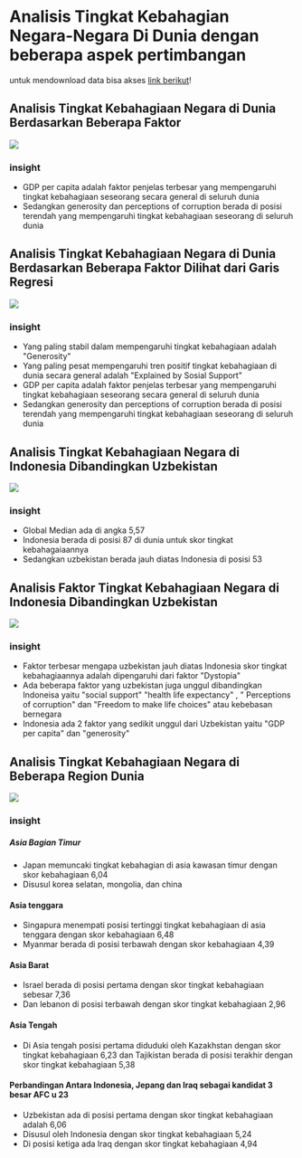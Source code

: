 # Analisis Tingkat Kebahagian Negara-Negara Di Dunia dengan beberapa aspek pertimbangan

untuk mendownload data bisa akses [link berikut](https://drive.google.com/drive/folders/1KTniZixWMkbD5fRbVmG-YnzyCtA1flaJ)!



## Analisis Tingkat Kebahagiaan Negara di Dunia Berdasarkan Beberapa Faktor
<img src="https://github.com/syauqiraihan/tutorial_data_analis/blob/main/Distribusi%20Happines%20Box).png">

### insight
- GDP per capita adalah faktor penjelas terbesar yang mempengaruhi tingkat kebahagiaan seseorang secara general di seluruh dunia
- Sedangkan generosity dan perceptions of corruption berada di posisi terendah yang mempengaruhi tingkat kebahagiaan seseorang di seluruh dunia

## Analisis Tingkat Kebahagiaan Negara di Dunia Berdasarkan Beberapa Faktor Dilihat dari Garis Regresi
<img src="https://github.com/syauqiraihan/tutorial_data_analis/blob/main/Distribusi%20Kebahagiaan%20(red).png">

### insight
- Yang paling stabil dalam mempengaruhi tingkat kebahagiaan adalah "Generosity"
- Yang paling pesat mempengaruhi tren positif tingkat kebahagiaan di dunia secara general adalah "Explained by Sosial Support"
- GDP per capita adalah faktor penjelas terbesar yang mempengaruhi tingkat kebahagiaan seseorang secara general di seluruh dunia
- Sedangkan generosity dan perceptions of corruption berada di posisi terendah yang mempengaruhi tingkat kebahagiaan seseorang di seluruh dunia

## Analisis Tingkat Kebahagiaan Negara di Indonesia Dibandingkan Uzbekistan
<img src="https://github.com/syauqiraihan/tutorial_data_analis/blob/main/Rank%20Indo%20Vs%20Uzbek.png">

### insight
- Global Median ada di angka 5,57
- Indonesia berada di posisi 87 di dunia untuk skor tingkat kebahagaiaannya
- Sedangkan uzbekistan berada jauh diatas Indonesia di posisi 53

## Analisis Faktor Tingkat Kebahagiaan Negara di Indonesia Dibandingkan Uzbekistan
<img src="https://github.com/syauqiraihan/tutorial_data_analis/blob/main/Faktor%20Indo%20Uzbek.png">

### insight
- Faktor terbesar mengapa uzbekistan jauh diatas Indonesia skor tingkat kebahagiaannya adalah dipengaruhi dari faktor "Dystopia"
- Ada beberapa faktor yang uzbekistan juga unggul dibandingkan Indoneisa yaitu "social support" "health life expectancy" , " Perceptions of corruption" dan "Freedom to make life choices" atau kebebasan bernegara
- Indonesia ada 2 faktor yang sedikit unggul dari Uzbekistan yaitu "GDP per capita" dan "generosity"

## Analisis Tingkat Kebahagiaan Negara di Beberapa Region Dunia 
<img src="https://github.com/syauqiraihan/tutorial_data_analis/blob/main/full%20country%20afc%20semifinal.png">

### insight

##### Asia Bagian Timur
- Japan memuncaki tingkat kebahagian di asia kawasan timur dengan skor kebahagiaan 6,04
- Disusul korea selatan, mongolia, dan china

#### Asia tenggara
- Singapura menempati posisi tertinggi tingkat kebahagiaan di asia tenggara dengan skor kebahagiaan 6,48
- Myanmar berada di posisi terbawah dengan skor kebahagiaan 4,39

#### Asia Barat
- Israel berada di posisi pertama dengan skor tingkat kebahagiaan sebesar 7,36
- Dan lebanon di posisi terbawah dengan skor tingkat kebahagiaan 2,96

#### Asia Tengah
- Di Asia tengah posisi pertama diduduki oleh Kazakhstan dengan skor tingkat kebahagiaan 6,23 dan Tajikistan berada di posisi terakhir dengan skor tingkat kebahagiaan 5,38

#### Perbandingan Antara Indonesia, Jepang dan Iraq sebagai kandidat 3 besar AFC u 23
- Uzbekistan ada di posisi pertama dengan skor tingkat kebahagiaan adalah 6,06
- Disusul oleh Indonesia dengan skor tingkat kebahagiaan 5,24
- Di posisi ketiga ada Iraq dengan skor tingkat kebahagiaan 4,94


